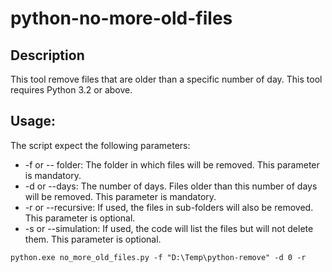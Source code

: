# python-no-more-old-files

## Description

This tool remove files that are older than a specific number of day. This tool requires Python 3.2 or above.

## Usage:

The script expect the following parameters:
 - \-f or \-\- folder: The folder in which files will be removed. This parameter is mandatory.
 - \-d or \-\-days: The number of days. Files older than this number of days will be removed. This parameter is mandatory.
 - \-r or \-\-recursive: If used, the files in sub-folders will also be removed. This parameter is optional.
 - \-s or \-\-simulation: If used, the code will list the files but will not delete them. This parameter is optional.

`python.exe no_more_old_files.py -f "D:\Temp\python-remove" -d 0 -r`
